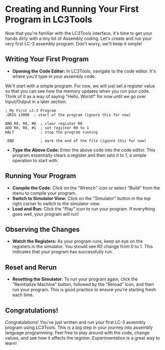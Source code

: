 # Creating and Running Your First Program in LC3Tools
Now that you're familiar with the LC3Tools interface, it's time to get your hands dirty with a tiny bit of Assembly coding. Let's create and run your very first LC-3 assembly program. Don't worry, we'll keep it simple!

## Writing Your First Program
- **Opening the Code Editor:** In LC3Tools, navigate to the code editor. It's where you'll type in your assembly code.

We'll start with a simple program. For now, we will just set a register value so that you can see how the memory updates when you run your code. Think of it as a way of saying "Hello, World!" for now until we go over Input/Output in a later section.

```assembly
; My First LC-3 Program
.ORIG x3000  ; start of the program (ignore this for now)

AND R0, R0, #0  ; clear register R0
ADD R0, R0, #1  ; set register R0 to 1
HALT            ; stop the program running

.END            ; mark the end of the file (ignore this for now)
```
- **Type the Above Code:** Enter the above code into the code editor. This program essentially clears a register and then sets it to 1, a simple operation to start with.

## Running Your Program
- **Compile the Code:** Click on the "Wrench" icon or select "Build" from the menu to compile your program. 
- **Switch to Simulator View:** Click on the "Simulator" button in the top right corner to switch to the simulator view.
- **Load and Run:** Click the "Play" icon to run your program. If everything goes well, your program will run!

## Observing the Changes
- **Watch the Registers:** As your program runs, keep an eye on the registers in the simulator. You should see R2 change from 0 to 1. This indicates that your program has successfully run.

## Reset and Rerun
- **Resetting the Simulator:** To run your program again, click the "Reinitialize Machine" button, followed by the "Reload" icon, and then run your program. This is good practice to ensure you're starting fresh each time.

## Congratulations!
Congratulations! You've just written and run your first LC-3 assembly program using LC3Tools. This is a big step in your journey into assembly language programming. Feel free to play around with the code, change values, and see how it affects the register. Experimentation is a great way to learn!
